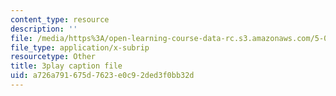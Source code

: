 ```yaml
---
content_type: resource
description: ''
file: /media/https%3A/open-learning-course-data-rc.s3.amazonaws.com/5-07sc-biological-chemistry-i-fall-2013/a726a791675d7623e0c92ded3f0bb32d_VVOazB6_D3Q.srt
file_type: application/x-subrip
resourcetype: Other
title: 3play caption file
uid: a726a791-675d-7623-e0c9-2ded3f0bb32d
---
```


